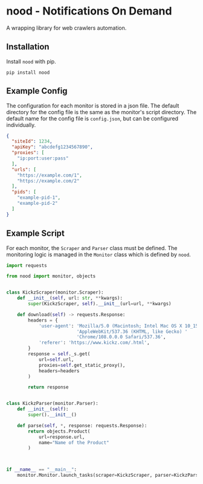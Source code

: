 # nood - Notifications On Demand

A wrapping library for web crawlers automation.

## Installation

Install `nood` with pip.

```
pip install nood
```

## Example Config

The configuration for each monitor is stored in a json file. The default
directory for the config file is the same as the monitor's script directory.
The default name for the config file is `config.json`, but can be configured
individually.

```json
{
  "siteId": 1234,
  "apiKey": "abcdefg1234567890",
  "proxies": [
    "ip:port:user:pass"
  ],
  "urls": [
    "https://example.com/1",
    "https://example.com/2"
  ],
  "pids": [
    "example-pid-1",
    "example-pid-2"
  ]
}
```

## Example Script

For each monitor, the `Scraper` and `Parser` class must be defined. The
monitoring logic is managed in the `Monitor` class which is defined by `nood`.

```python
import requests

from nood import monitor, objects


class KickzScraper(monitor.Scraper):
    def __init__(self, url: str, **kwargs):
        super(KickzScraper, self).__init__(url=url, **kwargs)

    def download(self) -> requests.Response:
        headers = {
            'user-agent': 'Mozilla/5.0 (Macintosh; Intel Mac OS X 10_15_7) '
                          'AppleWebKit/537.36 (KHTML, like Gecko) '
                          'Chrome/108.0.0.0 Safari/537.36',
            'referer': 'https://www.kickz.com/.html',
        }
        response = self._s.get(
            url=self.url,
            proxies=self.get_static_proxy(),
            headers=headers
        )

        return response


class KickzParser(monitor.Parser):
    def __init__(self):
        super().__init__()

    def parse(self, *, response: requests.Response):
        return objects.Product(
            url=response.url,
            name="Name of the Product"
        )



if __name__ == "__main__":
    monitor.Monitor.launch_tasks(scraper=KickzScraper, parser=KickzParser)
```
